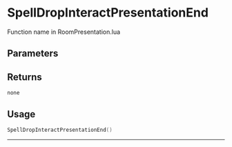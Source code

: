 # SpellDropInteractPresentationEnd
Function name in RoomPresentation.lua
## Parameters

## Returns
`none`
## Usage
```lua
SpellDropInteractPresentationEnd()
```
---
